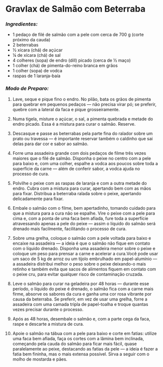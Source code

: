 # Gravlax de Salmão com Beterraba

### *Ingredientes:*

 - 1 pedaço de filé de salmão com a pele com cerca de 700 g (corte próximo da cauda)
 - 2 beterrabas
 - ½ xícara (chá) de açúcar
 - ¼ de xícara (chá) de sal
 - 4 colheres (sopa) de endro (dill) picado (cerca de ½ maço)
 - 1 colher (chá) de pimenta-do-reino branca em grãos
 - 1 colher (sopa) de vodca
 - raspas de 1 laranja-baía

### *Modo de Preparo:*

1. Lave, seque e pique fino o endro. No pilão, bata os grãos de pimenta para quebrar em pequenos pedaços — não precisa virar pó; se preferir, quebre com a lateral da faca e pique grosseiramente. 

2. Numa tigela, misture o açúcar, o sal, a pimenta quebrada e metade do endro picado. Essa é a mistura para curar o salmão. Reserve.

3. Descasque e passe as beterrabas pela parte fina do ralador sobre um prato ou travessa — é importante reservar também o caldinho que sai delas para dar cor e sabor ao salmão. 

4. Forre uma assadeira grande com dois pedaços de filme três vezes maiores que o filé de salmão. Disponha o peixe no centro com a pele para baixo e, com uma colher, espalhe a vodca aos poucos sobre toda a superfície da carne — além de conferir sabor, a vodca ajuda no processo de cura.

5. Polvilhe o peixe com as raspas de laranja e com a outra metade do endro. Cubra com a mistura para curar, apertando bem com as mãos para fixar. Distribua a beterraba ralada sobre o peixe, apertando delicadamente para fixar.

6. Embale o salmão com o filme, bem apertadinho, tomando cuidado para que a mistura para a cura não se espalhe. Vire o peixe com a pele para cima e, com a ponta de uma faca bem afiada, fure toda a superfície atravessando apenas a pele do peixe — assim o líquido do salmão será drenado mais facilmente, facilitando o processo de cura.

7. Sobre uma grelha, coloque o salmão com a pele voltada para baixo e encaixe na assadeira — a ideia é que o salmão não fique em contato com o líquido drenado. Disponha uma assadeira menor sobre o peixe e coloque um peso para prensar a carne e acelerar a cura.Você pode usar um saco de 5 kg de arroz ou um tijolo embrulhado em papel-alumínio — a assadeira distribui melhor o peso sobre o peixe deixando-o mais retinho e também evita que sacos de alimentos fiquem em contato com o peixe cru, para evitar qualquer risco de contaminação cruzada.

8. Leve o salmão para curar na geladeira por 48 horas — durante esse período, o líquido do peixe é drenado, o salmão fica com a carne mais firme, absorve os sabores da cura e ganha uma cor rosa vibrante por causa da beterraba. Se preferir, em vez de usar uma  grelha, forre a assadeira com uma camada tripla de papel-toalha e troque quantas vezes precisar durante o processo.

9. Após as 48 horas, desembale o salmão e, com a parte cega da faca, raspe e descarte a mistura de cura. 

10. Apoie o salmão na tábua com a pele para baixo e corte em fatias: utilize uma faca bem afiada, faça os cortes com a lâmina bem inclinada, começando pela cauda do salmão para ficar mais fácil, quase paralelamente ao peixe, destacando as fatias da pele — a ideia é fazer a fatia bem fininha, mas o mais extensa possível. Sirva a seguir com o molho de mostarda e pães.